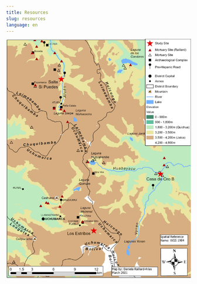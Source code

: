 ```yaml
---
title: Resources
slug: resources
language: en
---
```

![](/static/images/raillard-arias-2021-research-area-map-d.jpg "Map of Proposed Research Area")